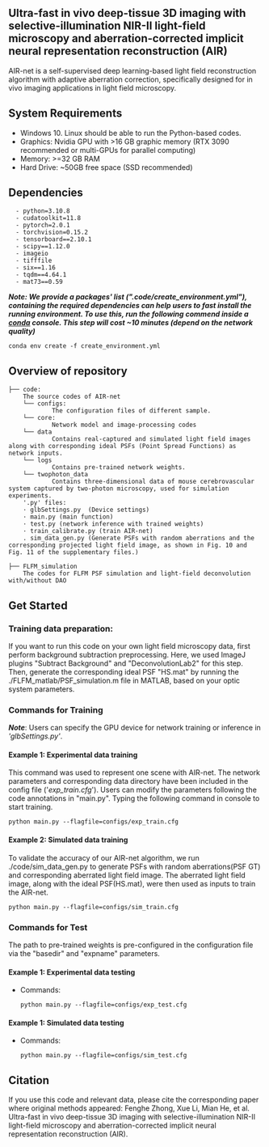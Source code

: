 

## Ultra-fast in vivo deep-tissue 3D imaging with selective-illumination NIR-II light-field microscopy and aberration-corrected implicit neural representation reconstruction (AIR)


AIR-net is a self-supervised deep learning-based light field reconstruction algorithm with adaptive aberration correction, 
specifically designed for in vivo imaging applications in light field microscopy.


## System Requirements
- Windows 10. Linux should be able to run the Python-based codes.
- Graphics: Nvidia GPU with >16 GB graphic memory (RTX 3090 recommended or multi-GPUs for parallel computing)
- Memory: >=32 GB RAM 
- Hard Drive: ~50GB free space (SSD recommended)

## Dependencies
```
  - python=3.10.8
  - cudatoolkit=11.8
  - pytorch=2.0.1
  - torchvision=0.15.2
  - tensorboard==2.10.1
  - scipy==1.12.0
  - imageio
  - tifffile
  - six==1.16
  - tqdm==4.64.1
  - mat73==0.59
```

***Note: We provide a packages' list (".code/create_environment.yml"), containing the required dependencies can help users to fast install the running environment.
To use this, run the following commend inside a [conda](https://docs.conda.io/en/latest/) console. This step will cost ~10 minutes (depend on the network quality)***
  ```
  conda env create -f create_environment.yml
  ```

## Overview of repository
```
├── code:
    The source codes of AIR-net 
    └── configs:
            The configuration files of different sample.
    └── core: 
            Network model and image-processing codes
    └── data 
            Contains real-captured and simulated light field images along with corresponding ideal PSFs (Point Spread Functions) as network inputs.
    └── logs 
            Contains pre-trained network weights.
    └── twophoton_data 
            Contains three-dimensional data of mouse cerebrovascular system captured by two-photon microscopy, used for simulation experiments.
    '.py' files:
    · glbSettings.py  (Device settings)
    · main.py (main function)
    · test.py (network inference with trained weights)
    · train_calibrate.py (train AIR-net)
    . sim_data_gen.py (Generate PSFs with random aberrations and the corresponding projected light field image, as shown in Fig. 10 and Fig. 11 of the supplementary files.)
    
├── FLFM_simulation
    The codes for FLFM PSF simulation and light-field deconvolution with/without DAO
```

## Get Started 

### Training  data preparation:
If you want to run this code on your own light field microscopy data, first perform background subtraction preprocessing. 
Here, we used ImageJ plugins "Subtract Background" and "DeconvolutionLab2" for this step. Then, generate the corresponding 
ideal PSF "HS.mat" by running the ./FLFM_matlab/PSF_simulation.m file in MATLAB, based on your optic system parameters.


### Commands for Training
***Note***: Users can specify the GPU device for network training or inference in *'glbSettings.py'*.
#### Example 1: Experimental data training
This command was used to represent one scene  with AIR-net. The network parameters and corresponding data directory have been included in the config file ('*exp_train.cfg*'). 
Users can modify the parameters following the code annotations in "main.py". Typing the following command in console to start training.
  ```
  python main.py --flagfile=configs/exp_train.cfg
  ```
  #### Example 2: Simulated data training
 To validate the accuracy of our AIR-net algorithm, we run ./code/sim_data_gen.py to generate PSFs with random aberrations(PSF GT) and corresponding aberrated light field image. 
 The aberrated light field image, along with the ideal PSF(HS.mat), were then used as inputs to train the AIR-net.
  ```
  python main.py --flagfile=configs/sim_train.cfg
  ```

### Commands for Test
The path to pre-trained weights is pre-configured in the configuration file via the "basedir" and "expname" parameters.
#### Example 1: Experimental data testing
* Commands:
  ```
  python main.py --flagfile=configs/exp_test.cfg
  ```
#### Example 1: Simulated data testing
* Commands:
  ```
  python main.py --flagfile=configs/sim_test.cfg
  ```

## Citation
If you use this code and relevant data, please cite the corresponding paper where original methods appeared:
Fenghe Zhong, Xue Li, Mian He, et al. Ultra-fast in vivo deep-tissue 3D imaging with selective-illumination NIR-II light-field microscopy and aberration-corrected implicit neural representation reconstruction (AIR). 
